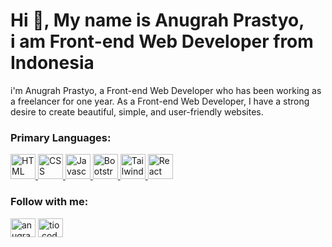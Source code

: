 <h1 align="left">Hi 👋, My name is Anugrah Prastyo, <br> i am Front-end Web Developer from Indonesia</h1>
<p align="left">i'm Anugrah Prastyo, a Front-end Web Developer who has been working as a freelancer for one year. As a Front-end Web Developer, I have a strong desire to create beautiful, simple, and user-friendly websites.</p>

<h3 align="left">Primary Languages:</h3>
<p align="left">
    <a href="https://skillicons.dev/icon?i=html" target="_blank" rel="noreferrer">
        <img src="https://skillicons.dev/icon?i=html" alt="HTML" width="40" height="40"/> 
    </a>
    <a href="https://skillicons.dev" target="_blank" rel="noreferrer">
        <img src="https://skillicons.dev/icon?i=css" alt="CSS" width="40" height="40"/> 
    </a>
    <a href="https://skillicons.dev" target="_blank" rel="noreferrer">
        <img src="https://skillicons.dev/icon?i=javascript" alt="Javascript" width="40" height="40"/> 
    </a>
    <a href="https://skillicons.dev" target="_blank" rel="noreferrer">
        <img src="https://skillicons.dev/icon?i=bootstrap" alt="Bootstrap" width="40" height="40"/> 
    </a>
    <a href="https://skillicons.dev" target="_blank" rel="noreferrer">
        <img src="https://skillicons.dev/icon?i=tailwind" alt="Tailwind" width="40" height="40"/> 
    </a>
    <a href="https://skillicons.dev" target="_blank" rel="noreferrer">
        <img src="https://skillicons.dev/icon?i=react" alt="React" width="40" height="40"/> 
    </a>
</p>

<h3 align="left">Follow with me:</h3>
<p align="left">
<a href="https://linkedin.com/in/anugrah-prastyo" target="blank"><img align="center" src="https://raw.githubusercontent.com/rahuldkjain/github-profile-readme-generator/master/src/images/icons/Social/linked-in-alt.svg" alt="anugrah-prastyo" height="30" width="40" /></a>
<a href="https://instagram.com/tio.code" target="blank"><img align="center" src="https://raw.githubusercontent.com/rahuldkjain/github-profile-readme-generator/master/src/images/icons/Social/instagram.svg" alt="tio.code" height="30" width="40" /></a>
</p>